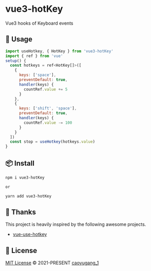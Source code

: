 # vue3-hotKey
Vue3 hooks of Keyboard events

## 🦄 Usage
```javascript
import useHotkey, { HotKey } from 'vue3-hotKey'
import { ref } from 'vue'
setup() {
  const hotkeys = ref<HotKey[]>([
    {
      keys: ['space'],
      preventDefault: true,
      handler(keys) {
        countRef.value += 5
      }
    },
    {
      keys: ['shift', 'space'],
      preventDefault: true,
      handler(keys) {
        countRef.value -= 100
      }
    }
  ])
  const stop = useHotkey(hotkeys.value)
}
```

## 📦 Install

```bash
npm i vue3-hotKey

or

yarn add vue3-hotKey
```

## 🌸 Thanks
This project is heavily inspired by the following awesome projects.

- [vue-use-hotkey](https://github.com/XiNiHa/vue-use-hotkey)

## 📄 License

[MIT License](https://github.com/Talljack/vue3-hotKey/blob/main/LICENSE) © 2021-PRESENT [caoyugang_1](https://github.com/Talljack)